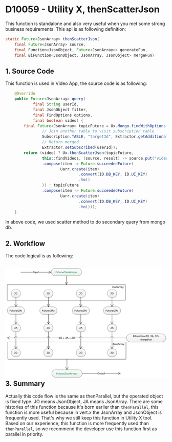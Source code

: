 # D10059 - Utility X, thenScatterJson

This function is standalone and also very useful when you met some strong business requirements. This api is as following definition:

```java
static Future<JsonArray> thenScatterJson(
    final Future<JsonArray> source, 
    final Function<JsonObject, Future<JsonArray>> generateFun, 
    final BiFunction<JsonObject, JsonArray, JsonObject> mergeFun)
```

## 1. Source Code

This function is used in Video App, the source code is as following:

```java
    @Override
    public Future<JsonArray> query(
            final String userId,
            final JsonObject filter,
            final FindOptions options,
            final boolean video) {
        final Future<JsonArray> topicFuture = Ux.Mongo.findWithOptions(Topic.TABLE, filter, options,
                // Join another table to visit subscription table
                Subscription.TABLE, "targetId", Extractor.getAdditional(userId, TargetType.TOPIC),
                // Return merged.
                Extractor.setSubscribed(userId));
        return (video) ? Ux.thenScatterJson(topicFuture,
                this::findVideos, (source, result) -> source.put("videoItems", result))
                .compose(item -> Future.succeededFuture(
                        Uarr.create(item)
                                .convert(ID.DB_KEY, ID.UI_KEY)
                                .to()
                )) : topicFuture
                .compose(item -> Future.succeededFuture(
                        Uarr.create(item)
                                .convert(ID.DB_KEY, ID.UI_KEY)
                                .to()));
    }
```

In above code, we used scatter method to do secondary query from mongo db.

## 2. Workflow

The code logical is as following:

## ![](/doc/image/D10059.png)3. Summary

Actually this code flow is the same as thenParallel, but the operated object is fixed type. JO means JsonObject, JA means JsonArray. There are some histories of this function because it's born earlier than `thenParallel`, this function is more useful because in vert.x the JsonArray and JsonObject is frequently used. That's why we still keep this function in Utility X tool. Based on our experience, this function is more frequently used than `thenParallel`, so we recommend the developer use this function first as parallel in priority.





